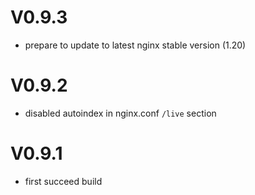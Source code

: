 # V0.9.3
* prepare to update to latest nginx stable version (1.20)

# V0.9.2
* disabled autoindex in nginx.conf `/live` section

# V0.9.1
* first succeed build